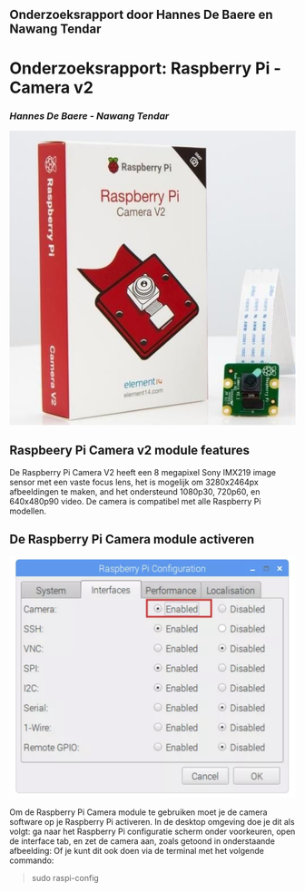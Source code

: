 ## Onderzoeksrapport door Hannes De Baere en Nawang Tendar


# Onderzoeksrapport: Raspberry Pi - Camera v2
### *Hannes De Baere - Nawang Tendar*
![Github Logo](assets/images/picamera_27_web.jpg)

## Raspbeery Pi Camera v2 module features
De Raspberry Pi Camera V2 heeft een 8 megapixel Sony IMX219 image sensor met een vaste focus lens, het is mogelijk om 3280x2464px afbeeldingen te maken, and het ondersteund 1080p30, 720p60, en 640x480p90 video. De camera is compatibel met alle Raspberry Pi modellen. 

## De Raspberry Pi Camera module activeren
![Github Logo](assets/images/Schermafbeelding&#32;2019-03-26&#32;om&#32;12.51.47.png)

Om de Raspberry Pi Camera module te gebruiken moet je de camera software op je Raspberry Pi activeren. In de desktop omgeving doe je dit als volgt: ga naar het Raspberry Pi configuratie scherm onder voorkeuren, open de interface tab, en zet de camera aan, zoals getoond in onderstaande afbeelding:
Of je kunt dit ook doen via de terminal met het volgende commando:
> sudo raspi-config
